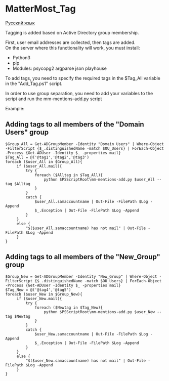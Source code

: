 # MatterMost_Tag

[Русский язык](https://github.com/AleksandrMikoshi/MatterMost/blob/main/MatterMost_Tag/Readme_ru.md)

Tagging is added based on Active Directory group membership.   

First, user email addresses are collected, then tags are added.   
On the server where this functionality will work, you must install:
- Python3
- pip
- Modules: psycopg2 argparse json playhouse

To add tags, you need to specify the required tags in the $Tag_All variable in the "Add_Tag.ps1" script.

In order to use group separation, you need to add your variables to the script and run the mm-mentions-add.py script

Example:
## Adding tags to all members of the "Domain Users" group
```
$Group_All = Get-ADGroupMember -Identity "Domain Users" | Where-Object -FilterScript {$_.distinguishedName -match $OU_Users} | ForEach-Object -Process {Get-ADUser -Identity $_ -properties mail}
$Tag_All = @('@tag1','@tag2','@tag3')
foreach ($user_All in $Group_All){
     if ($user_All.mail){
         try {
             foreach ($Alltag in $Tag_All){
                 python $PSScriptRoot\mm-mentions-add.py $user_All --tag $Alltag
             }
         }
         catch {
             $user_All.samaccountname | Out-File -FilePath $Log -Append
             $_.Exception | Out-File -FilePath $Log -Append
         }
     }
     else {
         "$($user_All.samaccountname) has not mail" | Out-File -FilePath $Log -Append
     }
}
```
## Adding tags to all members of the "New_Group" group
```
$Group_New = Get-ADGroupMember -Identity "New_Group" | Where-Object -FilterScript {$_.distinguishedName -match $OU_Users} | ForEach-Object -Process {Get-ADUser -Identity $_ -properties mail}
$Tag_New = @('@tag4','@tag5')
foreach ($user_New in $Group_New){
     if ($user_New.mail){
         try {
             foreach ($Newtag in $Tag_New){
                 python $PSScriptRoot\mm-mentions-add.py $user_New --tag $Newtag
             }
         }
         catch {
             $user_New.samaccountname | Out-File -FilePath $Log -Append
             $_.Exception | Out-File -FilePath $Log -Append
         }
     }
     else {
         "$($user_New.samaccountname) has not mail" | Out-File -FilePath $Log -Append
     }
}
```